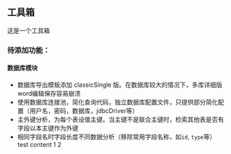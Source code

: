 ## 工具箱  
这是一个工具箱

### 待添加功能：
#### 数据库模块  
- 数据库导出模板添加 classicSingle 版。在数据库较大的情况下，多库详细版word编辑保存容易崩溃
- 使用数据库连接池，简化查询代码，独立数据库配置文件，只提供部分简化配置（用户名，密码，数据库，jdbcDriver等）
- 主外键分析，为每个表设值主键。当主键不是联合主键时，检索其他表是否有字段以本主键作为外键
- 相同字段名时字段长度不同数据分析（移除常用字段名称，如`id`, `type`等）
test content
1
2
